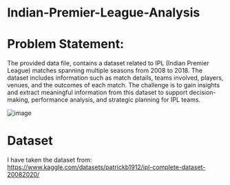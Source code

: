 # Indian-Premier-League-Analysis
# Problem Statement:

The provided data file, contains a dataset related to IPL (Indian Premier League) matches spanning multiple seasons from 2008 to 2018. The dataset includes information such as match details, teams involved, players, venues, and the outcomes of each match. The challenge is to gain insights and extract meaningful information from this dataset to support decision-making, performance analysis, and strategic planning for IPL teams.

![image](https://github.com/Nadeem-Akhter1/Indian-Premier-League-Analysis/assets/154242572/161967fe-a241-4e41-b021-2a681bae32e9)


# Dataset
I have taken the dataset from: https://www.kaggle.com/datasets/patrickb1912/ipl-complete-dataset-20082020/
